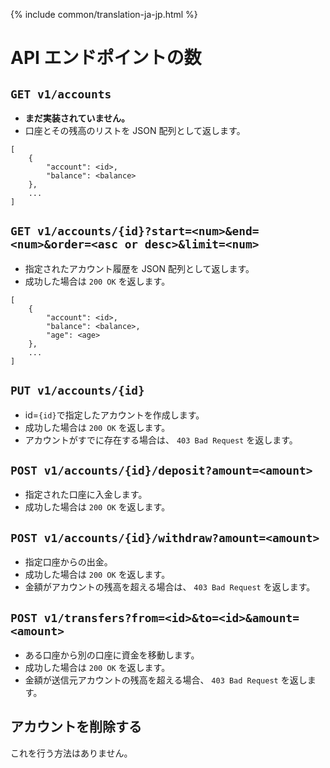 {% include common/translation-ja-jp.html %}

# API エンドポイントの数

## `GET v1/accounts`

- **まだ実装されていません。**
- 口座とその残高のリストを JSON 配列として返します。

```
[
    {
        "account": <id>,
        "balance": <balance>
    },
    ...
]
```

## `GET v1/accounts/{id}?start=<num>&end=<num>&order=<asc or desc>&limit=<num>`

- 指定されたアカウント履歴を JSON 配列として返します。
- 成功した場合は `200 OK` を返します。

```
[
    {
        "account": <id>,
        "balance": <balance>,
        "age": <age>
    },
    ...
]
```

## `PUT v1/accounts/{id}`

- id=`{id}`で指定したアカウントを作成します。
- 成功した場合は `200 OK` を返します。
- アカウントがすでに存在する場合は、 `403 Bad Request` を返します。

## `POST v1/accounts/{id}/deposit?amount=<amount>`

- 指定された口座に入金します。
- 成功した場合は `200 OK` を返します。

## `POST v1/accounts/{id}/withdraw?amount=<amount>`

- 指定口座からの出金。
- 成功した場合は `200 OK` を返します。
- 金額がアカウントの残高を超える場合は、 `403 Bad Request` を返します。

## `POST v1/transfers?from=<id>&to=<id>&amount=<amount>`

- ある口座から別の口座に資金を移動します。
- 成功した場合は `200 OK` を返します。
- 金額が送信元アカウントの残高を超える場合、 `403 Bad Request` を返します。

## アカウントを削除する

これを行う方法はありません。
